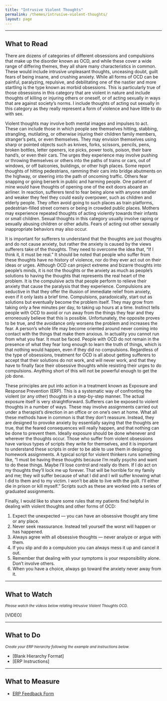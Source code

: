 ```yaml
---
title: "Intrusive Violent Thoughts"
permalink: /themes/intrusive-violent-thoughts/
layout: page
---
```

- - - -

## What to Read
There are dozens of categories of different obsessions and compulsions that make up the disorder known as OCD, and while these cover a wide range of differing themes, they all share many characteristics in common. These would include intrusive unpleasant thoughts, unceasing doubt, guilt fears of being insane, and crushing anxiety. While all forms of OCD can be painful, paralyzing, repulsive, and debilitating one of the nastier and more startling is the type known as morbid obsessions. This is particularly true of those obsessions in this category that are violent in nature and include thoughts of killing or injuring others or oneself, or of acting sexually in ways that are against society’s norms. I include thoughts of acting out sexually in this category as they really represent a form of violence and have little to do with sex.

Violent thoughts may involve both mental images and impulses to act. These can include those in which people see themselves hitting, stabbing, strangling, mutilating, or otherwise injuring their children family members, stranger’s pets, or even themselves. They may envision themselves using sharp or pointed objects such as knives, forks, scissors, pencils, pens, broken bottles, letter openers, ice picks, power tools, poison, their bare hand’s, or even their cars. The urges they experience may involve pushing or throwing themselves or others into the paths of trains or cars, out of windows, or off balconies, buildings, or other high places. Some report thoughts of hitting pedestrians, ramming their cars into bridge abutments on the highway, or steering into the path of oncoming traffic. Others fear snapping or going berserk in public and harming people. One patient of mine would have thoughts of opening one of the exit doors aboard an airliner. In reaction, sufferers tend to fear being alone with anyone smaller and weaker they feel they could easily overpower, such as children and elderly people. They often avoid going to such places as train platforms, pedestrian-filled street corners or being in crowded public places. Mothers may experience repeated thoughts of acting violently towards their infants or small children. Sexual thoughts in this category usually involve raping or sexually abusing children or other adults. Fears of acting out other sexually inappropriate behaviors may also occur.

It is important for sufferers to understand that the thoughts are just thoughts and do not cause anxiety, but rather the anxiety is caused by the views sufferers take of the thoughts. They need to overcome the idea that, “If I think it, it must be real.” It should be noted that people who suffer from these thoughts have no history of violence, nor do they ever act out on their ideas or urges. Although OCD can project extreme and bizarre thoughts into people’s minds, it is not the thoughts or the anxiety as much as people’s solutions to having the thoughts that represents the real heart of the problem. It is the compulsive acts that people perform to relieve their anxiety that cause the paralysis that they experience. Compulsions are seductive in that they offer the illusion of immediate relief from anxiety, even if it only lasts a brief time. Compulsions, paradoxically, start out as solutions but eventually become the problem itself. They may grow from taking only a few minutes per day, to taking up hours at a time. Instinct tells people with OCD to avoid or run away from the things they fear and they erroneously believe that this is possible. Unfortunately, the opposite proves to be true, and the avoidance only worsens the problem and increases the fear. A person’s whole life may become oriented around never coming into contact with the things that make them anxious. In actuality you cannot run from what you fear. It must be faced. People with OCD do not remain in the presence of what they fear long enough to learn the truth of things, which is that nothing would happen, even if they did no compulsions. Regardless of the type of obsessions, treatment for OCD is all about getting sufferers to accept that their solutions do not work, and will never work, and that they have to finally face their obsessive thoughts while resisting their urges to do compulsions. Anything short of this will not be powerful enough to get the job done.

These principles are put into action in a treatment known as Exposure and Response Prevention (ERP). This is a systematic way of confronting the violent (or any other) thoughts in a step-by-step manner. The actual exposure itself is very straightforward. Sufferers can be exposed to violent thoughts in a number of ways. These may involve assignments carried out under a therapist’s direction in an office or on one’s own at home. What all these methods have in common is that they don’t reassure. Instead, they are designed to provoke anxiety by essentially saying that the thoughts are true, that the feared consequences will really happen, and that nothing can be done to prevent them. Ideally exposure should be done whenever and wherever the thoughts occur. Those who suffer from violent obsessions have various types of scripts they write for themselves, and it is important to understand these scripts in order to be able to use them in designing homework assignments. A typical script for violent thinkers runs something like, “I must be having these thoughts because I’m really psycho and want to do these things. Maybe I’ll lose control and really do them. If I do act on my thoughts they’ll lock me up forever. That will be horrible for my family and me; they will suffer because of what I did and I will suffer knowing what I did to them and to my victim. I won’t be able to live with the guilt. I’ll either die in prison or kill myself.” Scripts such as these are worked into a series of graduated assignments.

Finally, I would like to share some rules that my patients find helpful in dealing with violent thoughts and other forms of OCD:
1. Expect the unexpected — you can have an obsessive thought any time or any place.
2. Never seek reassurance. Instead tell yourself the worst will happen or has happened.
3. Always agree with all obsessive thoughts — never analyze or argue with them.
4. If you slip and do a compulsion you can always mess it up and cancel it out.
5. Remember that dealing with your symptoms is your responsibility alone. Don’t involve others.
6. When you have a choice, always go toward the anxiety never away from it.

- - - -

## What to Watch
<sup>*Please watch the videos below relating Intrusive Violent Thoughts OCD.*</sup>

[VIDEO]

- - - -

## What to Do
<sup>*Create your ERP hierarchy following the example and instructions below.*</sup>

- [Blank Hierarchy Format]
- [ERP Instructions]

- - - -

## What to Measure
- <ins>[ERP Feedback Form](https://drive.google.com/file/d/1sV7AfEHtfEZfz-0nEUezAMLIThgSHe9u/view?usp=sharing)</ins>
